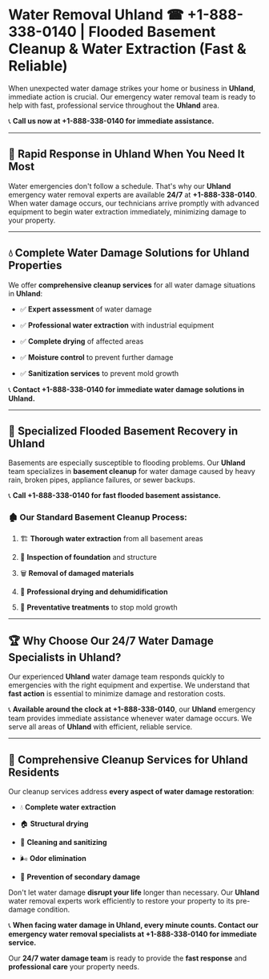 # Water Removal Uhland ☎ +1-888-338-0140 | Flooded Basement Cleanup & Water Extraction (Fast & Reliable)

When unexpected water damage strikes your home or business in **Uhland**, immediate action is crucial. Our emergency water removal team is ready to help with fast, professional service throughout the **Uhland** area. 

📞 **Call us now at +1-888-338-0140 for immediate assistance.**
---
## 🚀 Rapid Response in Uhland When You Need It Most
Water emergencies don't follow a schedule. That's why our **Uhland** emergency water removal experts are available **24/7** at **+1-888-338-0140**. When water damage occurs, our technicians arrive promptly with advanced equipment to begin water extraction immediately, minimizing damage to your property.
---
## 💧 Complete Water Damage Solutions for Uhland Properties
We offer **comprehensive cleanup services** for all water damage situations in **Uhland**:
- ✅ **Expert assessment** of water damage  
- ✅ **Professional water extraction** with industrial equipment  
- ✅ **Complete drying** of affected areas  
- ✅ **Moisture control** to prevent further damage  
- ✅ **Sanitization services** to prevent mold growth  
📞 **Contact +1-888-338-0140 for immediate water damage solutions in Uhland.**
---
## 🌊 Specialized Flooded Basement Recovery in Uhland
Basements are especially susceptible to flooding problems. Our **Uhland** team specializes in **basement cleanup** for water damage caused by heavy rain, broken pipes, appliance failures, or sewer backups. 
📞 **Call +1-888-338-0140 for fast flooded basement assistance.**
### 🏚️ Our Standard Basement Cleanup Process:
1. 🏗️ **Thorough water extraction** from all basement areas  
2. 🔎 **Inspection of foundation** and structure  
3. 🗑️ **Removal of damaged materials**  
4. 💨 **Professional drying and dehumidification**  
5. 🚫 **Preventative treatments** to stop mold growth  
---
## 🏆 Why Choose Our 24/7 Water Damage Specialists in Uhland?
Our experienced **Uhland** water damage team responds quickly to emergencies with the right equipment and expertise. We understand that **fast action** is essential to minimize damage and restoration costs.
📞 **Available around the clock at +1-888-338-0140**, our **Uhland** emergency team provides immediate assistance whenever water damage occurs. We serve all areas of **Uhland** with efficient, reliable service.
---
## 🧹 Comprehensive Cleanup Services for Uhland Residents
Our cleanup services address **every aspect of water damage restoration**:
- 💧 **Complete water extraction**  
- 🏠 **Structural drying**  
- 🧼 **Cleaning and sanitizing**  
- 🌬️ **Odor elimination**  
- 🚫 **Prevention of secondary damage**  
Don't let water damage **disrupt your life** longer than necessary. Our **Uhland** water removal experts work efficiently to restore your property to its pre-damage condition.
📞 **When facing water damage in Uhland, every minute counts. Contact our emergency water removal specialists at +1-888-338-0140 for immediate service.**
Our **24/7 water damage team** is ready to provide the **fast response** and **professional care** your property needs.
